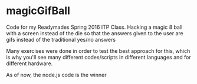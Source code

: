 # magicGifBall
Code for my Readymades Spring 2016 ITP Class. Hacking a magic 8 ball with a screen instead of the die so that the answers given to the user are gifs instead of the traditional yes/no answers

Many exercises were done in order to test the best approach for this, which is why you'll see many different codes/scripts in different languages and for different hardware. 

As of now, the node.js code is the winner
